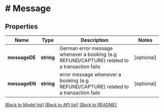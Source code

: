 # # Message

## Properties

Name | Type | Description | Notes
------------ | ------------- | ------------- | -------------
**messageDE** | **string** | German error message whenever a booking (e.g REFUND/CAPTURE) related to a transaction fails | [optional]
**messageEN** | **string** | error message whenever a booking (e.g REFUND/CAPTURE) related to a transaction fails | [optional]

[[Back to Model list]](../../README.md#models) [[Back to API list]](../../README.md#endpoints) [[Back to README]](../../README.md)
